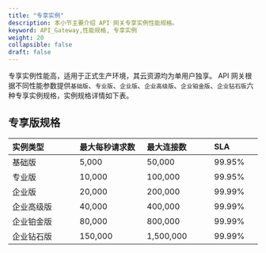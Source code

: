 ```yaml
---
title: "专享实例"
description: 本小节主要介绍 API 网关专享实例性能规格。 
keyword: API_Gateway,性能规格, 专享实例
weight: 20
collapsible: false
draft: false
---
```


专享实例性能高，适用于正式生产环境，其云资源均为单用户独享。 API 网关根据不同性能参数提供`基础版`、`专业版`、`企业版`、`企业高级版`、`企业铂金版`、`企业钻石版`六种专享实例规格，实例规格详情如下表。



## 专享版规格

| <span style="display:inline-block;width:120px">实例类型</span> | <span style="display:inline-block;width:120px">最大每秒请求数</span> | <span style="display:inline-block;width:120px">最大连接数</span> | <span style="display:inline-block;width:120px">SLA</span> |
| :----------------------------------------------------------- | :----------------------------------------------------------- | :----------------------------------------------------------- | :-------------------------------------------------------- |
| 基础版                                                       | 5,000                                                        | 50,000                                                       | 99.95%                                                    |
| 专业版                                                       | 10,000                                                       | 100,000                                                      | 99.95%                                                    |
| 企业版                                                       | 20,000                                                       | 200,000                                                      | 99.99%                                                    |
| 企业高级版                                                   | 40,000                                                       | 400,000                                                      | 99.99%                                                    |
| 企业铂金版                                                   | 80,000                                                       | 800,000                                                      | 99.99%                                                    |
| 企业钻石版                                                   | 150,000                                                      | 1,500,000                                                    | 99.99%                                                    |



